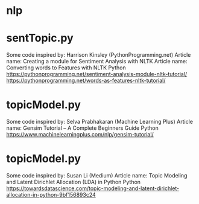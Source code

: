 # nlp

# sentTopic.py
 Some code inspired by:
 Harrison Kinsley (PythonProgramming.net)
 Article name: Creating a module for Sentiment Analysis with NLTK
 Article name: Converting words to Features with NLTK
 Python 
 https://pythonprogramming.net/sentiment-analysis-module-nltk-tutorial/
 https://pythonprogramming.net/words-as-features-nltk-tutorial/

# topicModel.py
 Some code inspired by:
 Selva Prabhakaran (Machine Learning Plus)
 Article name: Gensim Tutorial – A Complete Beginners Guide
 Python 
 https://www.machinelearningplus.com/nlp/gensim-tutorial/

# topicModel.py
 Some code inspired by:
 Susan Li (Medium)
 Article name: Topic Modeling and Latent Dirichlet Allocation (LDA) in Python
 Python 
 https://towardsdatascience.com/topic-modeling-and-latent-dirichlet-allocation-in-python-9bf156893c24
